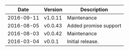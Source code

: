 | Date        | Version | Description |
| ----------- | ------- | ----------- |
| 2016-09-11  | v1.0.11 | Maintenance |
| 2016-08-05  | v0.0.43 | Added promise support |
| 2016-08-03  | v0.0.42 | Maintenance |
| 2016-03-04  | v0.0.1  | Initial release. |
